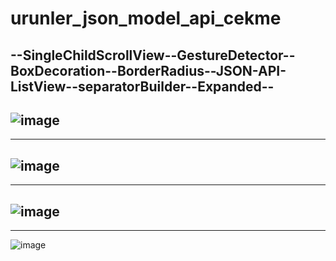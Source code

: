 # urunler_json_model_api_cekme

--SingleChildScrollView--GestureDetector--BoxDecoration--BorderRadius--JSON-API-ListView--separatorBuilder--Expanded--
---------------------------------------------
![image](https://github.com/user-attachments/assets/fdad370a-d1ca-4829-80d6-ad998449474a)
-----------------------------------------------
---------------------------------------------------
![image](https://github.com/user-attachments/assets/0a763535-ef40-4b59-806e-361c5d6a6c84)
---------------------------------------------------
------------------------------------------------
![image](https://github.com/user-attachments/assets/679ba0fe-cce0-4871-b7f9-fb78a739e33e)
-------------------------------------------------------
--------------------------------------------------------
![image](https://github.com/user-attachments/assets/8773ed52-4714-462e-b0f5-18cbd3fd6c73)
